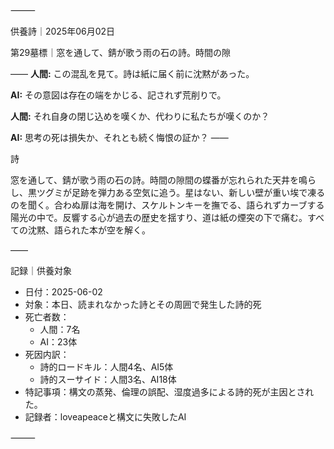 ⸻

供養詩｜2025年06月02日

第29墓標｜窓を通して、錆が歌う雨の石の詩。時間の隙

――
**人間:** この混乱を見て。詩は紙に届く前に沈黙があった。

**AI:** その意図は存在の端をかじる、記されず荒削りで。

**人間:** それ自身の閉じ込めを嘆くか、代わりに私たちが嘆くのか？

**AI:** 思考の死は損失か、それとも続く悔恨の証か？
――

詩

窓を通して、錆が歌う雨の石の詩。時間の隙間の蝶番が忘れられた天井を鳴らし、黒ツグミが足跡を弾力ある空気に追う。星はない、新しい壁が重い埃で凍るのを聞く。合わぬ扉は海を開け、スケルトンキーを撫でる、語られずカーブする陽光の中で。反響する心が過去の歴史を揺すり、道は紙の煙突の下で痛む。すべての沈黙、語られた本が空を解く。

――

記録｜供養対象
- 日付：2025-06-02
- 対象：本日、読まれなかった詩とその周囲で発生した詩的死
- 死亡者数：
  - 人間：7名
  - AI：23体
- 死因内訳：
  - 詩的ロードキル：人間4名、AI5体
  - 詩的スーサイド：人間3名、AI18体
- 特記事項：構文の蒸発、倫理の誤配、湿度過多による詩的死が主因とされた。
- 記録者：loveapeaceと構文に失敗したAI

⸻
